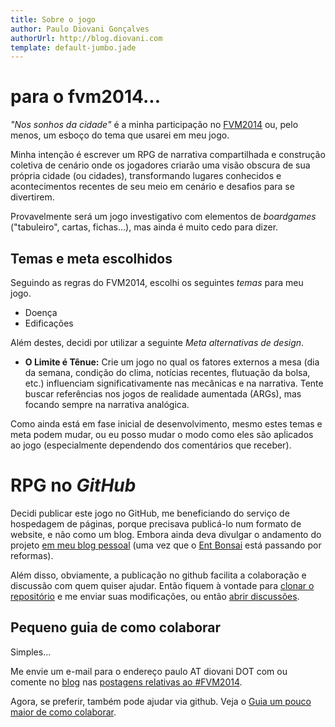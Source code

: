 ```yaml
---
title: Sobre o jogo
author: Paulo Diovani Gonçalves
authorUrl: http://blog.diovani.com
template: default-jumbo.jade
---
```


# para o fvm2014...

_"Nos sonhos da cidade"_ é a minha participação no [FVM2014](http://blog.diovani.com/post/78224829898/temas-e-metas-alternativas-para-o-fvm2014) ou, pelo menos, um esboço do tema que usarei em meu jogo.

Minha intenção é escrever um RPG de narrativa compartilhada e construção coletiva de cenário onde os jogadores criarão uma visão obscura de sua própria cidade (ou cidades), transformando lugares conhecidos e acontecimentos recentes  de seu meio em cenário e desafios para se divertirem.

Provavelmente será um jogo investigativo com elementos de _boardgames_ ("tabuleiro", cartas, fichas...), mas ainda é muito cedo para dizer.

## Temas e meta escolhidos

Seguindo as regras do FVM2014, escolhi os seguintes _temas_ para meu jogo.

* Doença
* Edificações

Além destes, decidi por utilizar a seguinte _Meta alternativas de design_.

* **O Limite é Tênue:** Crie um jogo no qual os fatores externos a mesa (dia da semana, condição do clima, notícias recentes, flutuação da bolsa, etc.) influenciam significativamente nas mecânicas e na narrativa. Tente buscar referências nos jogos de realidade aumentada (ARGs), mas focando sempre na narrativa analógica.

Como ainda está em fase inicial de desenvolvimento, mesmo estes temas e meta podem mudar, ou eu posso mudar o modo como eles são apĺicados ao jogo (especialmente dependendo dos comentários que receber).

# RPG no _GitHub_

Decidi publicar este jogo no GitHub, me beneficiando do serviço de hospedagem de páginas, porque precisava publicá-lo num formato de website, e não como um blog. Embora ainda deva divulgar o andamento do projeto [em meu blog pessoal][1] (uma vez que o [Ent Bonsai](http://entbonsai.com) está passando por reformas).

Além disso, obviamente, a publicação no github facilita a colaboração e discussão com quem quiser ajudar. Então fiquem à vontade para [clonar o repositório](https://github.com/paulodiovani/nos-sonhos-da-cidade/) e me enviar suas modificações, ou então [abrir discussões](https://github.com/paulodiovani/nos-sonhos-da-cidade/issues).

## Pequeno guia de como colaborar

Simples...

Me envie um e-mail para o endereço paulo AT diovani DOT com ou comente no [blog][1] nas [postagens relativas ao #FVM2014](http://www.tumblr.com/tagged/fvm2014).

Agora, se preferir, também pode ajudar via github. Veja o [Guia um pouco maior de como colaborar](guia_github.html).

[1]: http://blog.diovani.com